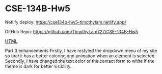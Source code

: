 # CSE-134B-Hw5

Netlify deploy: https://cse134b-hw5-timothylam.netlify.app/

GitHub Repo: https://github.com/TimothyLam727/CSE-134B-Hw5

[HTML](index.html)

Part 3 enhancements
Firstly, I have restyled the dropdown menu of my site so that it has a better coloring and animation when an element is selected.
Secondly, I have changed the text color of the contact form to white if the theme is dark for better visibility.